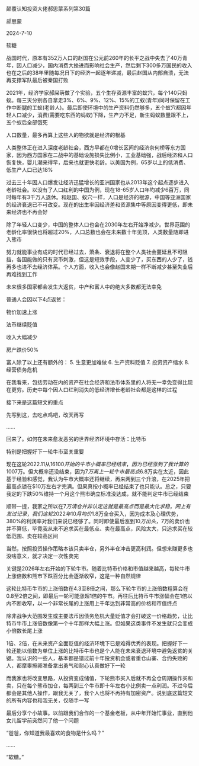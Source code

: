 颠覆认知投资大佬郝思蒙系列第30篇

郝思蒙

2024-7-10

软糖

战国时代，原本有352万人口的赵国在公元前260年的长平之战中失去了40万青年，因人口减少，国内消费大挫进而影响社会生产，然后剩下300多万国民的收入也在之后的38年里随每况日下的经济一起逐年递减，最后赵国从内部自溃，无法再支撑军队最后被秦国打败

2021年，经济学家郝屎萌做了个实验，五个生存资源丰富的蚁穴，每个140只蚂蚁。每三天分别各自拿走3%、6%、9%、12%、15%的工蚁(青年)同时保留在工作中断腿的工蚁(老龄人)。最后即使环境中的生产资料仍然够多，五个蚁穴都因年轻人口减少，消费(需要吃东西的蚂蚁)下降，生产力不足，新生蚂蚁数量跟不上，五个蚁后全部饿死

人口数量，最多再算上这些人的物欲就是经济的根基

人类整体正在进入深度老龄社会，西方早都在0增长区间的经济奈何桥等东方国家，因为西方国家在二战中的基础设施损失比例小，工业基础强，战后经济和人口恢复快，婴儿潮来得早，后来也就更快老龄。以美国为例，65岁以上的低消费、低生产人口已达18%

过去三十年因人口爆发让经济迅猛增长的亚洲国家也从2013年这个起点逐步进入老龄社会。以没有了人口红利的中国为例，现在18-65岁人口年均减少6百万，同时每年有3千万人退休。和赵国、蚁穴一样，人口是经济的根源，中国等亚洲国家的经济衰退已不可改变。现在的出生率因经济差和资源集中等原因变得更低，即未来经济也不再会好

除了年轻人口变少，中国的整体人口也会在2030年左右开始净减少。世界范围的老龄化率很快也将超过20%，人口总数也会在未来数十年见顶，人类数量随即进入熊市

努力就能事业有成的时代已经过去，萧条、衰退将在整个人类社会蔓延且不可阻挡，各国能做的只有货币刺激，但这是短效手段，人变少了，买东西的人少了，钱再多也进不去经济体系。个人方面，收入也会像赵国末期一样不断减少甚至失业后再难找到工作

未来很多国家都会发生大返贫，中产和富人中的绝大多数都无法幸免

普通人会因以下4点返贫：

物价加速上涨

法币继续贬值

收入大幅减少

房产跌价50%

富人除了以上还有额外的： 5. 生意更加难做 6. 生产资料贬值 7. 投资资产缩水 8. 经营债务危机

在我看来，包括劳动在内的资产在社会经济和法币体系里的人将无一幸免变得比现在更穷。历史中每个因人口红利消失的低经济增长老龄社会都是这样的过程

接下来是这篇短文的重点

先写到这，去吃点鸡吧，改天再写

……

回来了。如何在未来愈发恶劣的世界经济环境中存活：比特币

特别是把握好下一轮牛市至关重要

现在这轮2022.11从$16100开始的牛市小概率已经结束，因为已经涨到了我计算的100%必到点位$7万。但大概率还没结束，因为$7万离上一轮牛市最高点$6.8万实在太近，因此基于经验和感觉，我认为牛市大概率还将继续，再来两到三个升浪，在2025年把最高点锁在$10万左右才完满。但果真按小概率已经结束了也只能认。总之，只要我定的下跌50%维持一个月这个熊市确立标准没达成，就不能判定牛市已经结束

顺带一提，我家之所以在$7万清仓并非认定这就是最高点而是最大化求稳，网上有发过记录，我们这轮2022年10月均价$1.8万全仓买入，因为成本及心理优势，380%的利润率对我们来说已经够了。同时即使最后涨到$10万出头，$7万的卖价也并不算低，毕竟我从来不追求买在最低点、卖在最高点，风险太大，只追求买在较低范围、卖在较高区间

当然，按照投资操作策略本该只卖半仓，另外半仓冲击更高利润。但想来赚更多也没啥意义，就才决定一次性卖完

关键是2026年左右开始的下轮牛市。随着比特币价格和市值越来越高，每轮牛市上涨倍数和熊市下跌百分比会逐渐收窄，这是一种自然规律

这轮比特币牛市的上涨倍数在4.3至8倍之间，那么下轮牛市的上涨倍数粗算会在0.8至2倍之间，即最后一轮可能涨超1倍的牛市。再往后比特币牛市涨幅会在1倍以内不断收窄，以一个非常长尾的上涨用上千年达到非常高的价格和市值终点

除非战争大范围发生或主要法币因债务危机大量贬值才会打破这一价格趋势，让比特币牛市上涨倍数像第一个十年那样大幅上涨。但如果这类事件不发生就只会变成小倍数长尾上涨

1倍、2倍，在未来资产全面贬值的经济环境下已是难得优秀的表现。把握好下一轮还能以倍数为单位上涨的比特币牛市也是个人能在未来衰退环境中避免返贫的关键。我认识的一些人，基本都是错过前十年投资机会或者重仓山寨、合约失败的人，都摩睾擦卵准备拿出勇气和耐心认真做好下一轮

而我家也将改变思路，从投资变成储值，下轮熊市买入后就不再全仓周期操作买和卖，只在每个熊市加仓，每两到三个牛市即十年左右小比例卖一点利润。不过今后都会是其他人操作，跟我无关了，我个人也将不再持有加密资产。说到底这篇短文的所有内容也和我无关，仅随手一写

最后分享个小故事。以前跟我们合作的一个基金老板，从中年开始忙事业，直到他女儿留学前突然问了他一个问题

“爸爸，你知道我最喜欢的食物是什么吗？”

……

“软糖。”

